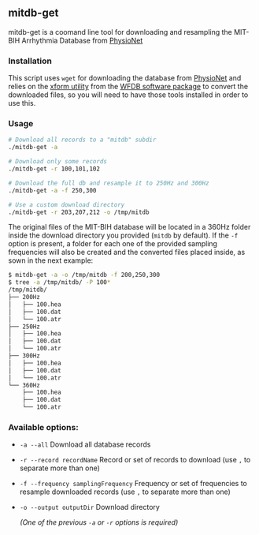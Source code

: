 ## mitdb-get

mitdb-get is a coomand line tool for downloading and resampling the MIT-BIH Arrhythmia Database from [PhysioNet](https://www.physionet.org/physiobank/database/mitdb/)

### Installation

This script uses `wget` for downloading the database from [PhysioNet](https://www.physionet.org/physiobank/database/mitdb/) and  relies on the [xform utility](https://www.physionet.org/physiotools/wag/xform-1.htm) from the [WFDB software  package](http://www.physionet.org/physiotools/wfdb.shtml) to convert the downloaded files, so you will need to have those tools installed in order to use this.

### Usage

```sh
# Download all records to a "mitdb" subdir
./mitdb-get -a

# Download only some records
./mitdb-get -r 100,101,102

# Download the full db and resample it to 250Hz and 300Hz
./mitdb-get -a -f 250,300

# Use a custom download directory
./mitdb-get -r 203,207,212 -o /tmp/mitdb

```

The original files of the MIT-BIH database will be located in a 360Hz folder inside the download directory you provided (`mitdb` by default). If the `-f` option is present, a folder for each one of the provided sampling
frequencies will also be created and the converted files placed inside, as sown in the next example:

```sh
$ mitdb-get -a -o /tmp/mitdb -f 200,250,300
$ tree -a /tmp/mitdb/ -P 100*
/tmp/mitdb/
├── 200Hz
│   ├── 100.hea
│   ├── 100.dat
│   └── 100.atr
├── 250Hz
│   ├── 100.hea
│   ├── 100.dat
│   └── 100.atr
├── 300Hz
│   ├── 100.hea
│   ├── 100.dat
│   └── 100.atr
└── 360Hz
    ├── 100.hea
    ├── 100.dat
    └── 100.atr
```

### Available options:

- `-a --all` Download all database records

- `-r --record recordName` Record or set of records to download (use `,` to separate more than one)

- `-f --frequency samplingFrequency` Frequency or set of frequencies to resample downloaded records (use `,` to separate more than one)

- `-o --output outputDir` Download directory

   *(One of the previous `-a` or `-r` options is required)*
